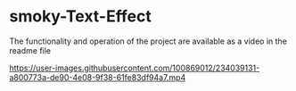 # smoky-Text-Effect
The functionality and operation of the project are available as a video in the readme file


https://user-images.githubusercontent.com/100869012/234039131-a800773a-de90-4e08-9f38-61fe83df94a7.mp4

